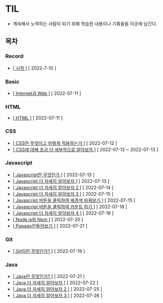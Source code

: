 # TIL
  
* 계속해서 노력하는 사람이 되기 위해 학습한 내용이나 기록들을 이곳에 남긴다.
  
## 목차
  
### Record
  
* [[ 시작 ]](https://github.com/12OneTwo12/TIL/blob/main/record/20220710.md) [ 2022-7-10 ]    

### Basic  
  
* [[ Internet과 Web ]](https://github.com/12OneTwo12/TIL/blob/main/Basic/Internet.md) [ 2022-07-11 ]    

### HTML

* [[ HTML ]](https://github.com/12OneTwo12/TIL/blob/main/Html/basic.md) [ 2022-07-11 ]    
  
### CSS
  
* [[ CSS란 무엇이고 어떻게 적용하는가 ]](https://github.com/12OneTwo12/TIL/blob/main/CSS/readme.md) [ 2022-07-12 ]    
* [[ CSS에 대해 조금 더 세부적으로 알아보자 ]](https://github.com/12OneTwo12/TIL/blob/main/CSS/readme2.md) [ 2022-07-12 ~ 2022-07-13 ]    
  
### Javascript  
  
* [[ Javascript란 무엇인가 ]](https://github.com/12OneTwo12/TIL/blob/main/Javascript/readme.md) [ 2022-07-13 ]   
* [[ Javascript 더 자세히 알아보자 ]](https://github.com/12OneTwo12/TIL/blob/main/Javascript/readme2.md) [ 2022-07-13 ]   
* [[ Javascript 더 자세히 알아보자 2 ]](https://github.com/12OneTwo12/TIL/blob/main/Javascript/readme3.md) [ 2022-07-14 ]     
* [[ Javascript 더 자세히 알아보자 3 ]](https://github.com/12OneTwo12/TIL/blob/main/Javascript/readme4.md) [ 2022-07-15 ]   
* [[ Javascript 버튼을 클릭하여 배경색 바꿔보기 ]](https://github.com/12OneTwo12/TIL/blob/main/Javascript/readme5.md) [ 2022-07-15 ]   
* [[ Javascript 버튼을 클릭하여 카운트 하기 ]](https://github.com/12OneTwo12/TIL/blob/main/Javascript/readme6.md) [ 2022-07-18 ]  
* [[ Javascript 더 자세히 알아보자 4 ]](https://github.com/12OneTwo12/TIL/blob/main/Javascript/readme7.md) [ 2022-07-18 ]  
* [[ Node.js와 Npm ]](https://github.com/12OneTwo12/TIL/blob/main/Javascript/readme8.md) [ 2022-07-20 ]  
* [[ Papago만들어보기 ]](https://github.com/12OneTwo12/TIL/blob/main/Javascript/readme9.md) [ 2022-07-21 ]  
    
### Git  
  
* [[ Git이란 무엇인가? ]](https://github.com/12OneTwo12/TIL/blob/main/git/readme.md) [ 2022-07-19 ]  
  
### Java    
  
* [[ Java란 무엇인가? ]](https://github.com/12OneTwo12/TIL/blob/main/Java/readme.md#%EC%97%90%EB%94%94%ED%84%B0%EB%9E%80) [ 2022-07-21 ]  
* [[ Java 더 자세히 알아보자 ]](https://github.com/12OneTwo12/TIL/blob/main/Java/readme2.md) [ 2022-07-22 ]  
* [[ Java 더 자세히 알아보자 2 ]](https://github.com/12OneTwo12/TIL/blob/main/Java/readme3.md) [ 2022-07-25 ]  
* [[ Java 더 자세히 알아보자 3 ]](https://github.com/12OneTwo12/TIL/blob/main/Java/readme4.md) [ 2022-07-26 ]  
